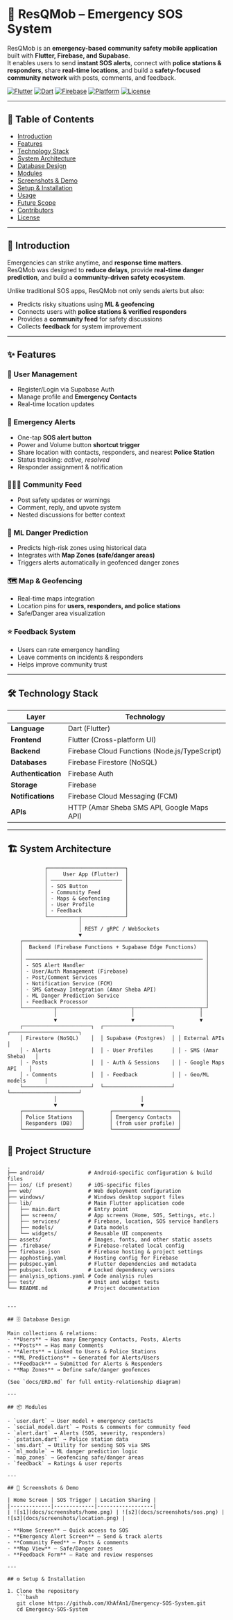 # 🚨 ResQMob – Emergency SOS System  

ResQMob is an **emergency-based community safety mobile application** built with **Flutter, Firebase, and Supabase**.  
It enables users to send **instant SOS alerts**, connect with **police stations & responders**, share **real-time locations**, and build a **safety-focused community network** with posts, comments, and feedback.  

[![Flutter](https://img.shields.io/badge/Flutter-3.x-blue?logo=flutter)](https://flutter.dev)
[![Dart](https://img.shields.io/badge/Dart-3.x-blue?logo=dart)](https://dart.dev)
[![Firebase](https://img.shields.io/badge/Firebase-Backend-orange?logo=firebase)](https://firebase.google.com)
[![Platform](https://img.shields.io/badge/Platform-Android%20%7C%20iOS%20%7C%20Web%20%7C%20Windows-success)]()
[![License](https://img.shields.io/badge/License-Unspecified-lightgrey)]()

---

## 📖 Table of Contents
- [Introduction](#introduction)
- [Features](#features)
- [Technology Stack](#technology-stack)
- [System Architecture](#system-architecture)
- [Database Design](#database-design)
- [Modules](#modules)
- [Screenshots & Demo](#screenshots--demo)
- [Setup & Installation](#setup--installation)
- [Usage](#usage)
- [Future Scope](#future-scope)
- [Contributors](#contributors)
- [License](#license)

---

## 📝 Introduction
Emergencies can strike anytime, and **response time matters**.  
ResQMob was designed to **reduce delays**, provide **real-time danger prediction**, and build a **community-driven safety ecosystem**.  

Unlike traditional SOS apps, ResQMob not only sends alerts but also:  
- Predicts risky situations using **ML & geofencing**  
- Connects users with **police stations & verified responders**  
- Provides a **community feed** for safety discussions  
- Collects **feedback** for system improvement  

---

## ✨ Features

### 👤 User Management
- Register/Login via Supabase Auth  
- Manage profile and **Emergency Contacts**  
- Real-time location updates  

### 🚨 Emergency Alerts
- One-tap **SOS alert button**
- Power and Volume button **shortcut trigger**
- Share location with contacts, responders, and nearest **Police Station**  
- Status tracking: *active, resolved*  
- Responder assignment & notification  

### 🧑‍🤝‍🧑 Community Feed
- Post safety updates or warnings  
- Comment, reply, and upvote system  
- Nested discussions for better context  

### 🧠 ML Danger Prediction
- Predicts high-risk zones using historical data  
- Integrates with **Map Zones (safe/danger areas)**  
- Triggers alerts automatically in geofenced danger zones  

### 🗺️ Map & Geofencing
- Real-time maps integration  
- Location pins for **users, responders, and police stations**  
- Safe/Danger area visualization  

### ⭐ Feedback System
- Users can rate emergency handling  
- Leave comments on incidents & responders  
- Helps improve community trust  

---

## 🛠 Technology Stack

| Layer              | Technology |
|--------------------|------------|
| **Language**       | Dart (Flutter) |
| **Frontend**       | Flutter (Cross-platform UI) |
| **Backend**        | Firebase Cloud Functions (Node.js/TypeScript) |
| **Databases**      | Firebase Firestore (NoSQL) |
| **Authentication** | Firebase Auth |
| **Storage**        | Firebase  |
| **Notifications**  | Firebase Cloud Messaging (FCM) |
| **APIs**           | HTTP (Amar Sheba SMS API, Google Maps API) |

---

## 🏗 System Architecture
                ┌─────────────────────────┐
                │     User App (Flutter)  │
                │ ─────────────────────── │
                │ - SOS Button            │
                │ - Community Feed        │
                │ - Maps & Geofencing     │
                │ - User Profile          │
                │ - Feedback              │
                └──────────┬──────────────┘
                           │
                           │ REST / gRPC / WebSockets
                           ▼
        ┌───────────────────────────────────────────────────────────┐
        │  Backend (Firebase Functions + Supabase Edge Functions)   │
        │                                                           │
        │ ───────────────────────────────────────────────────────── │
        │ - SOS Alert Handler                                       │
        │ - User/Auth Management (Firebase)                         │
        │ - Post/Comment Services                                   │
        │ - Notification Service (FCM)                              │
        │ - SMS Gateway Integration (Amar Sheba API)                │
        │ - ML Danger Prediction Service                            │
        │ - Feedback Processor                                      │
        └──────────┬────────────────────────┬─────────────────────┬─┘
                   │                        │                     │
                   ▼                        ▼                     ▼
        ┌──────────────────────┐  ┌──────────────────────┐ ┌──────────────────────┐
        │ Firestore (NoSQL)    │  │ Supabase (Postgres)  │ │ External APIs        │
        │ - Alerts             │  │ - User Profiles      │ │ - SMS (Amar Sheba)   │
        │ - Posts              │  │ - Auth & Sessions    │ │ - Google Maps API    │
        │ - Comments           │  │ - Feedback           │ │ - Geo/ML models      │
        └──────────────────────┘  └──────────────────────┘ └──────────────────────┘
                   │                           │
                   ▼                           ▼
        ┌───────────────────┐        ┌─────────────────────┐
        │ Police Stations   │        │ Emergency Contacts  │
        │ Responders (DB)   │        │ (from user profile) │
        └───────────────────┘        └─────────────────────┘


## 📁 Project Structure

```plaintext
.
├── android/              # Android-specific configuration & build files
├── ios/ (if present)     # iOS-specific files
├── web/                  # Web deployment configuration
├── windows/              # Windows desktop support files
├── lib/                  # Main Flutter application code
│   ├── main.dart         # Entry point
│   ├── screens/          # App screens (Home, SOS, Settings, etc.)
│   ├── services/         # Firebase, location, SOS service handlers
│   ├── models/           # Data models
│   └── widgets/          # Reusable UI components
├── assets/               # Images, fonts, and other static assets
├── .firebase/            # Firebase-related local config
├── firebase.json         # Firebase hosting & project settings
├── apphosting.yaml       # Hosting config for Firebase
├── pubspec.yaml          # Flutter dependencies and metadata
├── pubspec.lock          # Locked dependency versions
├── analysis_options.yaml # Code analysis rules
├── test/                 # Unit and widget tests
└── README.md             # Project documentation


---

## 🗄 Database Design

Main collections & relations:
- **Users** → Has many Emergency Contacts, Posts, Alerts  
- **Posts** → Has many Comments  
- **Alerts** → Linked to Users & Police Stations  
- **ML Predictions** → Generated for Alerts/Users  
- **Feedback** → Submitted for Alerts & Responders  
- **Map Zones** → Define safe/danger geofences  

(See `docs/ERD.md` for full entity-relationship diagram)

---

## 📦 Modules

- `user.dart` → User model + emergency contacts  
- `social_model.dart` → Posts & comments for community feed  
- `alert.dart` → Alerts (SOS, severity, responders)  
- `pstation.dart` → Police station data  
- `sms.dart` → Utility for sending SOS via SMS  
- `ml_module` → ML danger prediction logic  
- `map_zones` → Geofencing safe/danger areas  
- `feedback` → Ratings & user reports  

---

## 📸 Screenshots & Demo

| Home Screen | SOS Trigger | Location Sharing |
|-------------|-------------|------------------|
| ![s1](docs/screenshots/home.png) | ![s2](docs/screenshots/sos.png) | ![s3](docs/screenshots/location.png) |

- **Home Screen** – Quick access to SOS  
- **Emergency Alert Screen** – Send & track alerts  
- **Community Feed** – Posts & comments  
- **Map View** – Safe/Danger zones  
- **Feedback Form** – Rate and review responses  

---

## ⚙️ Setup & Installation

1. Clone the repository  
   ```bash
   git clone https://github.com/XhAfAn1/Emergency-SOS-System.git
   cd Emergency-SOS-System

